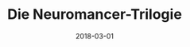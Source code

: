---
title: "Die Neuromancer-Trilogie"
authors: 
- "William Gibson"
genres:
    - "scifi"
    - "dystopian"
    - "cyberpunk"
date: "2018-03-01"
rating: 5
recommend: true
in_progress: false
---
